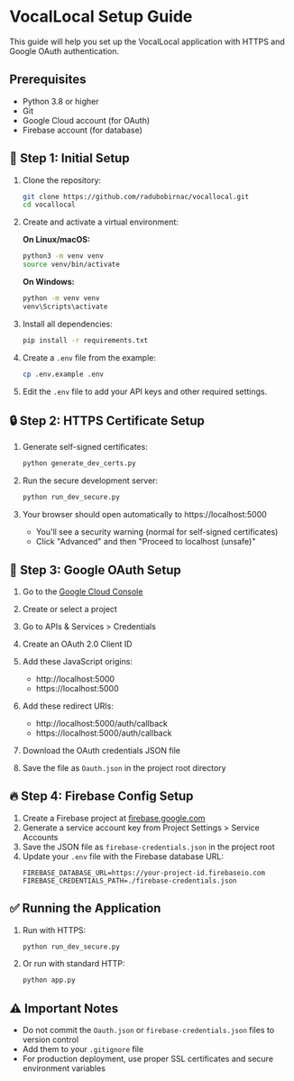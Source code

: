 
# VocalLocal Setup Guide

This guide will help you set up the VocalLocal application with HTTPS and Google OAuth authentication.

## Prerequisites

- Python 3.8 or higher
- Git
- Google Cloud account (for OAuth)
- Firebase account (for database)

## 🔧 Step 1: Initial Setup

1. Clone the repository:
   ```bash
   git clone https://github.com/radubobirnac/vocallocal.git
   cd vocallocal
   ```

2. Create and activate a virtual environment:

   **On Linux/macOS:**
   ```bash
   python3 -m venv venv
   source venv/bin/activate
   ```

   **On Windows:**
   ```bash
   python -m venv venv
   venv\Scripts\activate
   ```

3. Install all dependencies:
   ```bash
   pip install -r requirements.txt
   ```

4. Create a `.env` file from the example:
   ```bash
   cp .env.example .env
   ```

5. Edit the `.env` file to add your API keys and other required settings.

## 🔒 Step 2: HTTPS Certificate Setup

1. Generate self-signed certificates:
   ```bash
   python generate_dev_certs.py
   ```

2. Run the secure development server:
   ```bash
   python run_dev_secure.py
   ```

3. Your browser should open automatically to https://localhost:5000
   - You'll see a security warning (normal for self-signed certificates)
   - Click "Advanced" and then "Proceed to localhost (unsafe)"

## 🔑 Step 3: Google OAuth Setup

1. Go to the [Google Cloud Console](https://console.cloud.google.com/)
2. Create or select a project
3. Go to APIs & Services > Credentials
4. Create an OAuth 2.0 Client ID

5. Add these JavaScript origins:
   - http://localhost:5000
   - https://localhost:5000

6. Add these redirect URIs:
   - http://localhost:5000/auth/callback
   - https://localhost:5000/auth/callback

7. Download the OAuth credentials JSON file
8. Save the file as `Oauth.json` in the project root directory

## 🔥 Step 4: Firebase Config Setup

1. Create a Firebase project at [firebase.google.com](https://firebase.google.com)
2. Generate a service account key from Project Settings > Service Accounts
3. Save the JSON file as `firebase-credentials.json` in the project root
4. Update your `.env` file with the Firebase database URL:
   ```
   FIREBASE_DATABASE_URL=https://your-project-id.firebaseio.com
   FIREBASE_CREDENTIALS_PATH=./firebase-credentials.json
   ```

## ✅ Running the Application

1. Run with HTTPS:
   ```bash
   python run_dev_secure.py
   ```

2. Or run with standard HTTP:
   ```bash
   python app.py
   ```

## ⚠️ Important Notes

- Do not commit the `Oauth.json` or `firebase-credentials.json` files to version control
- Add them to your `.gitignore` file
- For production deployment, use proper SSL certificates and secure environment variables